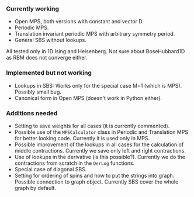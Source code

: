 ### Currently working
- Open MPS, both versions with constant and vector D.
- Periodic MPS.
- Translation invariant periodic MPS with arbitrary symmetry period.
- General SBS without lookups.

All tested only in 1D Ising and Heisenberg. Not sure about BoseHubbard1D as RBM does not converge either.

### Implemented but not working
- Lookups in SBS: Works only for the special case M=1 (which is MPS). Possibly small bug.
- Canonical form in Open MPS (doesn't work in Python either).

### Additions needed
- Setting to save weights for all cases (it is currently commented).
- Possible use of the `MPSCalculator` class in Periodic and Translation MPS for better looking code. Currently it is used only in MPS.
- Possible improvement of the lookups in all cases for the calculation of middle contractions. Currently we save only left and right contractions.
- Use of lookups in the derivative (is this possible?). Currently we do the contractions from scratch in the `DerLog` functions.
- Special case of diagonal SBS.
- Setting for ordering of spins and how to put the strings into graph. Possible connection to graph object. Currently SBS cover the whole graph by default.
